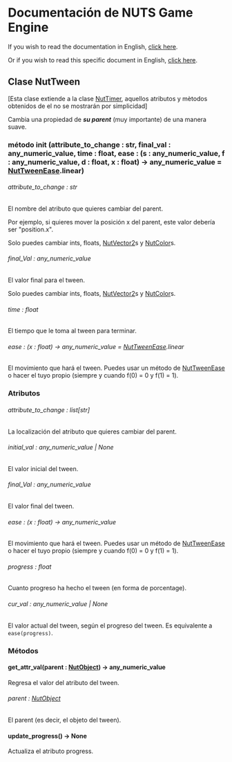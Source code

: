 # Documentación de NUTS Game Engine

If you wish to read the documentation in English, [click here](/DOCUMENTATION/INDEX.md).

Or if you wish to read this specific document in English, [click here](/DOCUMENTATION/FILES/NUTTWEEN.md).

## Clase NutTween

[Esta clase extiende a la clase [NutTimer](/DOCUMENTATION_Ñ/FILES/NUTTIMER.md), aquellos atributos y mètodos obtenidos de el no se mostrarán por simplicidad]

Cambia una propiedad de ___su parent___ (muy importante) de una manera suave.

### método init (attribute_to_change : str, final_val : any_numeric_value, time : float, ease : (s : any_numeric_value, f : any_numeric_value, d : float, x : float) -> any_numeric_value = [NutTweenEase](/DOCUMENTATION_Ñ/FILES/NUTTWEENEASE.md).linear)

###### attribute_to_change : str

El nombre del atributo que quieres cambiar del parent.

Por ejemplo, si quieres mover la posición x del parent, este valor debería ser "position.x".

Solo puedes cambiar ints, floats, [NutVector2](/DOCUMENTATION_Ñ/FILES/NUTVECTOR2.md)s y [NutColor](/DOCUMENTATION_Ñ/FILES/NUTCOLOR.md)s.

###### final_Val : any_numeric_value

El valor final para el tween.

Solo puedes cambiar ints, floats, [NutVector2](/DOCUMENTATION_Ñ/FILES/NUTVECTOR2.md)s y [NutColor](/DOCUMENTATION_Ñ/FILES/NUTCOLOR.md)s.

###### time : float

El tiempo que le toma al tween para terminar.

###### ease : (x : float) -> any_numeric_value = [NutTweenEase](/DOCUMENTATION_Ñ/FILES/NUTTWEENEASE.md).linear

El movimiento que hará el tween. Puedes usar un método de [NutTweenEase](/DOCUMENTATION_Ñ/FILES/NUTTWEENEASE.md) o hacer el tuyo propio (siempre  y cuando f(0) = 0 y f(1) = 1).

### Atributos

###### attribute_to_change : list[str]

La localización del atributo que quieres cambiar del parent.

###### initial_val : any_numeric_value | None

El valor inicial del tween.

###### final_Val : any_numeric_value

El valor final del tween.

###### ease : (x : float) -> any_numeric_value

El movimiento que hará el tween. Puedes usar un método de [NutTweenEase](/DOCUMENTATION_Ñ/FILES/NUTTWEENEASE.md) o hacer el tuyo propio (siempre  y cuando f(0) = 0 y f(1) = 1).

###### progress : float

Cuanto progreso ha hecho el tween (en forma de porcentage).

###### cur_val : any_numeric_value | None

El valor actual del tween, según el progreso del tween. Es equivalente a `ease(progress)`.

### Métodos

#### get_attr_val(parent : [NutObject](/DOCUMENTATION_Ñ/FILES/NUTOBJECT.md)) -> any_numeric_value

Regresa el valor del atributo del tween.

###### parent : [NutObject](/DOCUMENTATION_Ñ/FILES/NUTOBJECT.md)

El parent (es decir, el objeto del tween).

#### update_progress() -> None

Actualiza el atributo progress.

